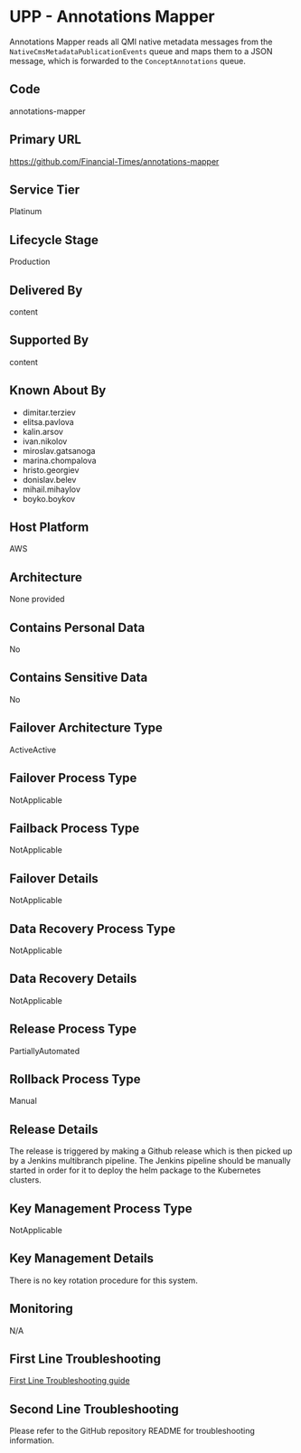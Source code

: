# UPP - Annotations Mapper

Annotations Mapper reads all QMI native metadata messages from the `NativeCmsMetadataPublicationEvents` queue and maps them to a JSON message, which is forwarded to the `ConceptAnnotations` queue.

## Code

annotations-mapper

## Primary URL

<https://github.com/Financial-Times/annotations-mapper>

## Service Tier

Platinum

## Lifecycle Stage

Production

## Delivered By

content

## Supported By

content

## Known About By

- dimitar.terziev
- elitsa.pavlova
- kalin.arsov
- ivan.nikolov
- miroslav.gatsanoga
- marina.chompalova
- hristo.georgiev
- donislav.belev
- mihail.mihaylov
- boyko.boykov

## Host Platform

AWS

## Architecture

None provided

## Contains Personal Data

No

## Contains Sensitive Data

No

## Failover Architecture Type

ActiveActive

## Failover Process Type

NotApplicable

## Failback Process Type

NotApplicable

## Failover Details

NotApplicable

## Data Recovery Process Type

NotApplicable

## Data Recovery Details

NotApplicable

## Release Process Type

PartiallyAutomated

## Rollback Process Type

Manual

## Release Details

The release is triggered by making a Github release which is then picked up by a Jenkins multibranch pipeline. The Jenkins pipeline should be manually started in order for it to deploy the helm package to the Kubernetes clusters.

## Key Management Process Type

NotApplicable

## Key Management Details

There is no key rotation procedure for this system.

## Monitoring

N/A

## First Line Troubleshooting

[First Line Troubleshooting guide](https://github.com/Financial-Times/upp-docs/tree/master/guides/ops/first-line-troubleshooting)

## Second Line Troubleshooting

Please refer to the GitHub repository README for troubleshooting information.